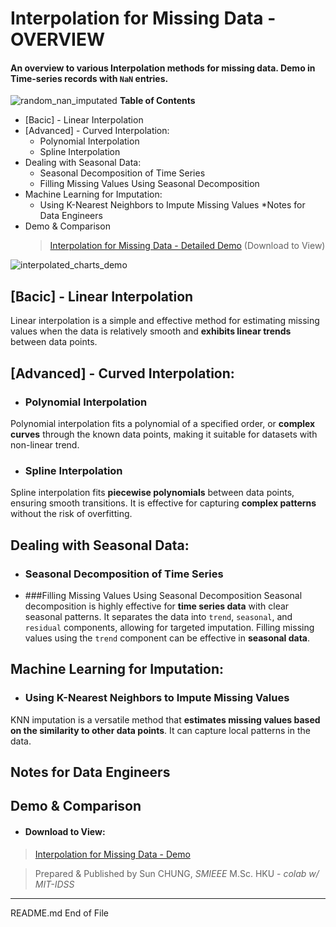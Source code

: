 # Interpolation for Missing Data - OVERVIEW

#### An overview to various Interpolation methods for missing data. Demo in Time-series records with `NaN` entries.
![random_nan_imputated](https://github.com/ieee-sun/interpolation/assets/172009644/7766fc70-931b-45b4-b2c0-9a4b346ce0f9)
**Table of Contents**
* [Bacic] - Linear Interpolation
* [Advanced] - Curved Interpolation:
  * Polynomial Interpolation
  * Spline Interpolation
* Dealing with Seasonal Data:
  * Seasonal Decomposition of Time Series
  * Filling Missing Values Using Seasonal Decomposition
* Machine Learning for Imputation:
  * Using K-Nearest Neighbors to Impute Missing Values
*Notes for Data Engineers
* Demo & Comparison
  >  [Interpolation for Missing Data - Detailed Demo](https://github.com/ieee-sun/interpolation/blob/e3cc3d6d1db75e55bef3dafce4992c9e6f95e164/Interpolation%20for%20Missing%20Data%20-%20Overview%20-%20Demo.html)
(Download to View)

![interpolated_charts_demo](https://github.com/ieee-sun/interpolation/assets/172009644/c40d4ed3-ee58-4c8d-ae5f-1a9bc245625c)


## [Bacic] - Linear Interpolation
Linear interpolation is a simple and effective method for estimating missing values when the data is relatively smooth and **exhibits linear trends** between data points.

## [Advanced] - Curved Interpolation:
- ### Polynomial Interpolation
Polynomial interpolation fits a polynomial of a specified order, or **complex curves** through the known data points, making it suitable for datasets with non-linear trend.
- ### Spline Interpolation
Spline interpolation fits **piecewise polynomials** between data points, ensuring smooth transitions. It is effective for capturing **complex patterns** without the risk of overfitting.

## Dealing with Seasonal Data:
- ### Seasonal Decomposition of Time Series
- ###Filling Missing Values Using Seasonal Decomposition
Seasonal decomposition is highly effective for **time series data** with clear seasonal patterns. It separates the data into `trend`, `seasonal`, and `residual` components, allowing for targeted imputation. Filling missing values using the `trend` component can be effective in **seasonal data**.

## Machine Learning for Imputation:
- ### Using K-Nearest Neighbors to Impute Missing Values
KNN imputation is a versatile method that **estimates missing values based on the similarity to other data points**. It can capture local patterns in the data.

## Notes for Data Engineers
## Demo & Comparison
- #### Download to View:
> [Interpolation for Missing Data - Demo](https://github.com/ieee-sun/interpolation/blob/e3cc3d6d1db75e55bef3dafce4992c9e6f95e164/Interpolation%20for%20Missing%20Data%20-%20Overview%20-%20Demo.html)


> Prepared & Published by Sun CHUNG, *SMIEEE* M.Sc. HKU - *colab w/ MIT-IDSS*

---

README.md
End of File
